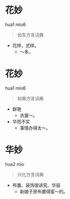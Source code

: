 # 花妙
hua1 mio6
> 如东方言词典
- 花样，式样。
  - ～多。

# 花妙
hua1 mio6
> 如皋方言词典
- 鲜艳
  - 衣裳～。
- 华而不实
  - 事情办得太～。

# 华妙
hua2 mio
> 兴化方言词典
- 布置、装饰很讲究、华丽
  - 新娘子房布置得蛮～的。
